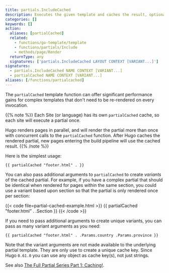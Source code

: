 ```yaml
---
title: partials.IncludeCached
description: Executes the given template and caches the result, optionally passing context. If the partial contains a return statement, returns that value, else returns the rendered output.
categories: []
keywords: []
action:
  aliases: [partialCached]
  related:
    - functions/go-template/template
    - functions/partials/Include
    - methods/page/Render
  returnType: any
  signatures: ['partials.IncludeCached LAYOUT CONTEXT [VARIANT...]']
signatures: 
  - partials.IncludeCached NAME CONTEXT [VARIANT...]
  - partialCached NAME CONTEXT [VARIANT...]
aliases: [/functions/partialcached]
---
```


The `partialCached` template function can offer significant performance gains for complex templates that don't need to be re-rendered on every invocation.

{{% note %}}
Each Site (or language) has its own `partialCached` cache, so each site will execute a partial once.

Hugo renders pages in parallel, and will render the partial more than once with concurrent calls to the `partialCached` function. After Hugo caches the rendered partial, new pages entering the build pipeline will use the cached result.
{{% /note %}}

Here is the simplest usage:

```go-html-template
{{ partialCached "footer.html" . }}
```

You can also pass additional arguments to `partialCached` to create *variants* of the cached partial. For example, if you have a complex partial that should be identical when rendered for pages within the same section, you could use a variant based upon section so that the partial is only rendered once per section:

{{< code file=partial-cached-example.html >}}
{{ partialCached "footer.html" . .Section }}
{{< /code >}}

If you need to pass additional arguments to create unique variants, you can pass as many variant arguments as you need:

```go-html-template
{{ partialCached "footer.html" . .Params.country .Params.province }}
```

Note that the variant arguments are not made available to the underlying partial template. They are only use to create a unique cache key. Since Hugo `0.61.0` you can use any object as cache key(s), not just strings.

See also [The Full Partial Series Part 1: Caching!](https://regisphilibert.com/blog/2019/12/hugo-partial-series-part-1-caching-with-partialcached/).
